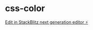 # css-color

[Edit in StackBlitz next generation editor ⚡️](https://stackblitz.com/~/github.com/amaliebernes/css-color)